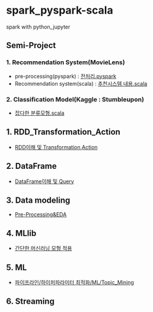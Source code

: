 # spark_pyspark-scala
spark with python_jupyter

## Semi-Project
### 1. Recommendation System(MovieLens)
- pre-processing(pyspark) : [전처리.pyspark](https://github.com/suhoy901/spark_pyspark-scala/blob/master/0.%20Semi_Project/1.%20%EC%B6%94%EC%B2%9C%EC%8B%9C%EC%8A%A4%ED%85%9C(MovieLens)/Data-preprocessing.ipynb)
- Recommendation system(scala) : [추천시스템 내용.scala](https://github.com/suhoy901/spark_pyspark-scala/blob/master/0.%20Semi_Project/1.%20%EC%B6%94%EC%B2%9C%EC%8B%9C%EC%8A%A4%ED%85%9C(MovieLens)/RecommenderSystem.ipynb)

### 2. Classification Model(Kaggle : Stumbleupon)
- [잡다한 분류모형.scala](https://github.com/suhoy901/spark_pyspark-scala/blob/master/0.%20Semi_Project/2.%20Kaggle_Stumbleupon/Stumbleupon.ipynb)

## 1. RDD_Transformation_Action
- [RDD이해 및 Transformation,Action](https://github.com/suhoy901/spark_pyspark-scala/blob/master/1.%20RDD%26TransformationAction_tutorial/RDD_Transformation_Action_tutorial.ipynb)
## 2. DataFrame
- [DataFrame이해 및 Query](https://github.com/suhoy901/spark_pyspark-scala/blob/master/2.%20DataFrame_tutorial/DataFrame_tutorial.ipynb)
## 3. Data modeling
- [Pre-Processing&EDA](https://github.com/suhoy901/spark_pyspark-scala/blob/master/3.%20Data_modeling_tutorial/Data_modeling_tutorial.ipynb)
## 4. MLlib
- [간단한 머신러닝 모형 적용](https://github.com/suhoy901/spark_pyspark-scala/blob/master/4.%20MLlib_tutorial/EDA_ML_tutorial.ipynb)
## 5. ML
- [파이프라인/하이퍼파라미터 최적화/ML/Topic_Mining](https://github.com/suhoy901/spark_pyspark-scala/blob/master/5.%20ML_tutorial/ML_tutorial.ipynb)

## 6. Streaming
